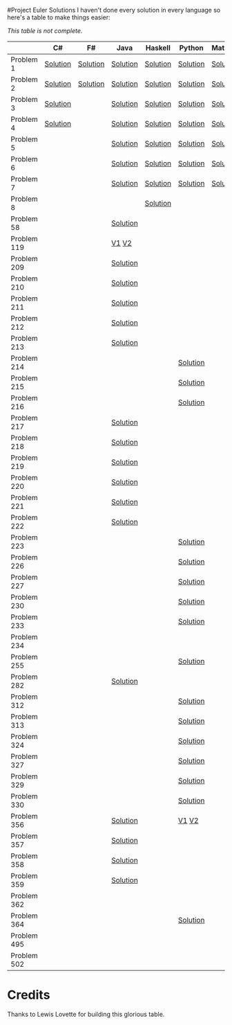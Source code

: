 #Project Euler Solutions
I haven't done every solution in every language so here's a table to make things easier:

*This table is not complete.*

|           | C# | F# | Java | Haskell | Python | Mathematica | C++ | PARI | Ruby |
|-----------|----|----|------|---------|--------|-------------|----|----|----|
| Problem 1 |[Solution](https://github.com/kkmonlee/Project-Euler-Solutions/blob/master/C%23/Problem1.cs)|[Solution](https://github.com/kkmonlee/Project-Euler-Solutions/blob/master/F%23/Problem1.fs)|[Solution](https://github.com/kkmonlee/Project-Euler-Solutions/blob/master/Java/Problem1.java)|[Solution](https://github.com/kkmonlee/Project-Euler-Solutions/blob/master/Haskell/Problem1.hs)|[Solution](https://github.com/kkmonlee/Project-Euler-Solutions/blob/master/Python/Problem1.pya)|[Solution](https://github.com/kkmonlee/Project-Euler-Solutions/blob/master/Mathematica/Problem1.mathematica)|  |  |  |
| Problem 2 |[Solution](https://github.com/kkmonlee/Project-Euler-Solutions/blob/master/C%23/Problem2.cs)|[Solution](https://github.com/kkmonlee/Project-Euler-Solutions/blob/master/F%23/Problem2.fs)|[Solution](https://github.com/kkmonlee/Project-Euler-Solutions/blob/master/Java/Problem2.java)|[Solution](https://github.com/kkmonlee/Project-Euler-Solutions/blob/master/Haskell/Problem2.hs)|[Solution](https://github.com/kkmonlee/Project-Euler-Solutions/blob/master/Python/Problem2.py)|[Solution](https://github.com/kkmonlee/Project-Euler-Solutions/blob/master/Mathematica/Problem2.mathematica)|  |  |  |
| Problem 3 |[Solution](https://github.com/kkmonlee/Project-Euler-Solutions/blob/master/C%23/Problem3.cs)|    |[Solution](https://github.com/kkmonlee/Project-Euler-Solutions/blob/master/Java/Problem3.java)|[Solution](https://github.com/kkmonlee/Project-Euler-Solutions/blob/master/Haskell/Problem3.hs)|[Solution](https://github.com/kkmonlee/Project-Euler-Solutions/blob/master/Mathematica/Problem3.mathematica)|[Solution](https://github.com/kkmonlee/Project-Euler-Solutions/blob/master/Mathematica/Problem3.mathematica)|  |  |  |
| Problem 4 |[Solution](https://github.com/kkmonlee/Project-Euler-Solutions/blob/master/C%23/Problem4.cs)|    |[Solution](https://github.com/kkmonlee/Project-Euler-Solutions/blob/master/Java/Problem4.java)|[Solution](https://github.com/kkmonlee/Project-Euler-Solutions/blob/master/Haskell/Problem4.hs)|[Solution](https://github.com/kkmonlee/Project-Euler-Solutions/blob/master/Python/Problem4.py)|[Solution](https://github.com/kkmonlee/Project-Euler-Solutions/blob/master/Mathematica/Problem4.mathematica)|  |  |  |
| Problem 5 |    |    |[Solution](https://github.com/kkmonlee/Project-Euler-Solutions/blob/master/Java/Problem5.java)|[Solution](https://github.com/kkmonlee/Project-Euler-Solutions/blob/master/Haskell/Problem5.hs)|[Solution](https://github.com/kkmonlee/Project-Euler-Solutions/blob/master/Python/Problem5.py)|[Solution](https://github.com/kkmonlee/Project-Euler-Solutions/blob/master/Mathematica/Problem5.mathematica)|  |  |  |
| Problem 6 |    |    |[Solution](https://github.com/kkmonlee/Project-Euler-Solutions/blob/master/Java/Problem6.java)|[Solution](https://github.com/kkmonlee/Project-Euler-Solutions/blob/master/Haskell/Problem6.hs)|[Solution](https://github.com/kkmonlee/Project-Euler-Solutions/blob/master/Python/Problem6.py)|[Solution](https://github.com/kkmonlee/Project-Euler-Solutions/blob/master/Mathematica/Problem6.mathematica)|  |  |  |
| Problem 7 |    |    |[Solution](https://github.com/kkmonlee/Project-Euler-Solutions/blob/master/Java/Problem7.java)|[Solution](https://github.com/kkmonlee/Project-Euler-Solutions/blob/master/Haskell/Problem7.hs)|[Solution](https://github.com/kkmonlee/Project-Euler-Solutions/blob/master/Python/Problem7.py)|[Solution](https://github.com/kkmonlee/Project-Euler-Solutions/blob/master/Mathematica/Problem7.mathematica)|  |  |  |
| Problem 8 |    |    |      |[Solution](https://github.com/kkmonlee/Project-Euler-Solutions/blob/master/Haskell/Problem8.hs)|         |             |   |  |  |
| Problem 58 |    |    |[Solution](https://github.com/kkmonlee/Project-Euler-Solutions/blob/master/Java/p58.java)|         |    |             |   |  |  |
| Problem 119 |    |    |[V1](https://github.com/kkmonlee/Project-Euler-Solutions/blob/master/Java/p119.java)        [V2](https://github.com/kkmonlee/Project-Euler-Solutions/blob/master/Java/p119v2.java)|         |             |  |  |  | 
| Problem 209 |    |      |[Solution](https://github.com/kkmonlee/Project-Euler-Solutions/blob/master/Java/p209.java)|    |         |             |   |  |  |
| Problem 210 |    |      |[Solution](https://github.com/kkmonlee/Project-Euler-Solutions/blob/master/Java/p210.java)|         |    |             |  |  |  |
| Problem 211 |    |      |[Solution](https://github.com/kkmonlee/Project-Euler-Solutions/blob/master/Java/p211.java)|         |             |     |  |  |  |
| Problem 212 |    |      |[Solution](https://github.com/kkmonlee/Project-Euler-Solutions/blob/master/Java/p212.java)|         |    |             |   |  |  |
| Problem 213 |    |     |[Solution](https://github.com/kkmonlee/Project-Euler-Solutions/blob/master/Java/p213.java)|         |    |              |   |  |  |
| Problem 214 |    |      |   |         |[Solution](https://github.com/kkmonlee/Project-Euler-Solutions/blob/master/Python/p214.py)|  |   |  |  |
| Problem 215 |    |      |   |         |[Solution](https://github.com/kkmonlee/Project-Euler-Solutions/blob/master/Python/p215.py)|  |   |  |  |
| Problem 216 |    |      |   |         |[Solution](https://github.com/kkmonlee/Project-Euler-Solutions/blob/master/Python/p216.py)|  |   |  |  |
| Problem 217 |    |      |[Solution](https://github.com/kkmonlee/Project-Euler-Solutions/blob/master/Java/p217.java)|         |    |             |   |  |  |
| Problem 218 |    |      |[Solution](https://github.com/kkmonlee/Project-Euler-Solutions/blob/master/Java/p218.java)|         |    |             |   |  |  |
| Problem 219 |    |      |[Solution](https://github.com/kkmonlee/Project-Euler-Solutions/blob/master/Java/p219.java)|         |    |             |   |  |  |
| Problem 220 |    |      |[Solution](https://github.com/kkmonlee/Project-Euler-Solutions/blob/master/Java/p220.java)|         |    |             |   |  |  |
| Problem 221 |    |      |[Solution](https://github.com/kkmonlee/Project-Euler-Solutions/blob/master/Java/p221.java)|         |    |             |   |  |  |
| Problem 222 |    |      |[Solution](https://github.com/kkmonlee/Project-Euler-Solutions/blob/master/Java/Problem222/src/Main.java)|         |    |             |   |  |  |
| Problem 223 |    |      |   |         |[Solution](https://github.com/kkmonlee/Project-Euler-Solutions/blob/master/Python/p223.py)|  |   |  |  |
| Problem 226 |    |      |   |         |[Solution](https://github.com/kkmonlee/Project-Euler-Solutions/blob/master/Python/p226.py)|  |   |  |  |
| Problem 227 |    |      |   |         |[Solution](https://github.com/kkmonlee/Project-Euler-Solutions/blob/master/Python/p227.py)|  |   |  |  |
| Problem 230 |    |      |   |         |[Solution](https://github.com/kkmonlee/Project-Euler-Solutions/blob/master/Python/p230.py)|  |   |  |  |
| Problem 233 |    |      |   |         |[Solution](https://github.com/kkmonlee/Project-Euler-Solutions/blob/master/Python/p233.py)|  |   |  |  |
| Problem 234 |    |     |      |         |    |              |[Solution](https://github.com/kkmonlee/Project-Euler-Solutions/blob/master/CPP/p234.cc)|  |  |
| Problem 255 |    |      |   |         |[Solution](https://github.com/kkmonlee/Project-Euler-Solutions/blob/master/Python/p255.py)|  |   |  |  |
| Problem 282 |    |      |[Solution](https://github.com/kkmonlee/Project-Euler-Solutions/blob/master/Java/p282.java)|         |    |             |   |  |  |
| Problem 312 |    |      |   |         |[Solution](https://github.com/kkmonlee/Project-Euler-Solutions/blob/master/Python/p312.py)|  |   |  |  |
| Problem 313 |    |      |   |         |[Solution](https://github.com/kkmonlee/Project-Euler-Solutions/blob/master/Python/p313.py)|  |   |  |  |
| Problem 324 |    |      |   |         |[Solution](https://github.com/kkmonlee/Project-Euler-Solutions/blob/master/Python/p324.py)|  |   |  |  |
| Problem 327 |    |      |   |         |[Solution](https://github.com/kkmonlee/Project-Euler-Solutions/blob/master/Python/p327.py)|  |   |  |  |
| Problem 329 |    |      |   |         |[Solution](https://github.com/kkmonlee/Project-Euler-Solutions/blob/master/Python/p329.py)|  |   |  |  |
| Problem 330 |    |      |   |         |[Solution](https://github.com/kkmonlee/Project-Euler-Solutions/blob/master/Python/p330.py)|  |   |  |  |
| Problem 356 |    |      |[Solution](https://github.com/kkmonlee/Project-Euler-Solutions/blob/master/Java/p356.java)|         |[V1](https://github.com/kkmonlee/Project-Euler-Solutions/blob/master/Python/p356.py) [V2](https://github.com/kkmonlee/Project-Euler-Solutions/blob/master/Python/p356v2.py)| |   |  |  |
| Problem 357 |    |      |[Solution](https://github.com/kkmonlee/Project-Euler-Solutions/blob/master/Java/p357.java)|  |    |   |   |  |  |
| Problem 358 |    |      |[Solution](https://github.com/kkmonlee/Project-Euler-Solutions/blob/master/Java/p358.java)|         |    |             |   |  |  |
| Problem 359 |    |     |[Solution](https://github.com/kkmonlee/Project-Euler-Solutions/blob/master/Java/p359.java)|         |    |              |   |  |  |
| Problem 362 |    |     |      |         |    | |[Solution](https://github.com/kkmonlee/Project-Euler-Solutions/blob/master/CPP/p362.cc)|  |  |
| Problem 364 |    |     |      |   |[Solution](https://github.com/kkmonlee/Project-Euler-Solutions/blob/master/Python/p364.py)|              |   |[Solution](https://github.com/kkmonlee/Project-Euler-Solutions/blob/master/PARI/p364.gp)|[Solution](https://github.com/kkmonlee/Project-Euler-Solutions/blob/master/Ruby/p364.rb)|
| Problem 495 |    |     |      |         |    |              |[Solution](https://github.com/kkmonlee/Project-Euler-Solutions/blob/master/CPP/p495.cpp)|  |  |
| Problem 502 |    |     |      |         |    |              |[Solution](https://github.com/kkmonlee/Project-Euler-Solutions/blob/master/CPP/p502.cpp)|[Solution](https://github.com/kkmonlee/Project-Euler-Solutions/blob/master/PARI/p502.gp)|  |


# Credits
Thanks to Lewis Lovette for building this glorious table.